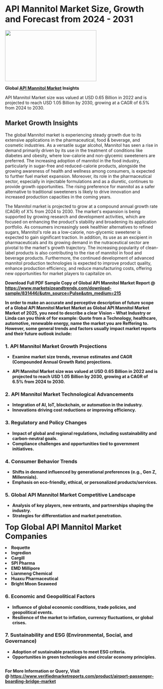 <H1>API Mannitol Market Size, Growth and Forecast from 2024 - 2031</H1><img class="aligncenter size-medium wp-image-584254" src="https://thirdeyenews.in/wp-content/uploads/2024/09/Global-Market-Research-300x168.jpeg" alt="" width="300" height="168" /><p><strong>Global&nbsp;<a href="https://www.marketsizeandtrends.com/download-sample/831446/&amp;utm_source=Pulse&amp;utm_medium=215">API Mannitol Market</a> Insights</strong></p><p>API Mannitol Market size was valued at USD 0.65 Billion in 2022 and is projected to reach USD 1.05 Billion by 2030, growing at a CAGR of 6.5% from 2024 to 2030.</p><p><h2>Market Growth Insights</h2> <p>The global Mannitol market is experiencing steady growth due to its extensive applications in the pharmaceutical, food & beverage, and cosmetic industries. As a versatile sugar alcohol, Mannitol has seen a rise in demand primarily driven by its use in the treatment of conditions like diabetes and obesity, where low-calorie and non-glycemic sweeteners are preferred. The increasing adoption of mannitol in the food industry, particularly in sugar-free and reduced-calorie products, alongside the growing awareness of health and wellness among consumers, is expected to further fuel market expansion. Moreover, its role in the pharmaceutical sector, especially in injectable formulations and as a diuretic, continues to provide growth opportunities. The rising preference for mannitol as a safer alternative to traditional sweeteners is likely to drive innovation and increased production capacities in the coming years.</p> <p><strong></strong></p> <p>The Mannitol market is projected to grow at a compound annual growth rate (CAGR) of X% from 2024 to 2030. The market's expansion is being supported by growing research and development activities, which are focused on enhancing the product's stability and broadening its application portfolio. As consumers increasingly seek healthier alternatives to refined sugars, Mannitol's role as a low-calorie, non-glycemic sweetener is expected to gain significant traction. In addition, its use as an excipient in pharmaceuticals and its growing demand in the nutraceutical sector are pivotal to the market's growth trajectory. The increasing popularity of clean-label products is also contributing to the rise of mannitol in food and beverage products. Furthermore, the continued development of advanced mannitol production technologies is expected to improve product quality, enhance production efficiency, and reduce manufacturing costs, offering new opportunities for market players to capitalize on. <p><strong></p><p><span class=""><strong>Download Full PDF Sample Copy of Global API Mannitol Market Report</strong> @ <a href="https://www.marketsizeandtrends.com/download-sample/831446/&amp;utm_source=Pulse&amp;utm_medium=215" target="_blank">https://www.marketsizeandtrends.com/download-sample/831446/&amp;utm_source=Pulse&amp;utm_medium=215</a></span></p><p>In order to make an accurate and perceptive description of future scope of a Global&nbsp;API Mannitol Market Market as Global&nbsp;API Mannitol Market Market of 2025, you need to describe a clear Vision &ndash; What Industry or Linda can you think of for example: Quote from a Technology, healthcare, automotive, renewable energy, name the market you are Reffering to. However, some general trends and factors usually impact market reports and their future outlook include:</p><h3>1.&nbsp;<strong>API Mannitol Market Growth Projections</strong></h3><ul><li>Examine market size trends, revenue estimates and CAGR (Compounded Annual Growth Rate) projections.</li><li><p>API Mannitol Market size was valued at USD 0.65 Billion in 2022 and is projected to reach USD 1.05 Billion by 2030, growing at a CAGR of 6.5% from 2024 to 2030.</p></li></ul><h3>2.&nbsp;<strong>API Mannitol Market Technological Advancements</strong></h3><ul><li>Integration of AI, IoT, blockchain, or automation in the industry.</li><li>Innovations driving cost reductions or improving efficiency.</li></ul><h3>3.&nbsp;<strong>Regulatory and Policy Changes</strong></h3><ul><li>Impact of global and regional regulations, including sustainability and carbon-neutral goals.</li><li>Compliance challenges and opportunities tied to government initiatives.</li></ul><h3>4.&nbsp;<strong>Consumer Behavior Trends</strong></h3><ul><li>Shifts in demand influenced by generational preferences (e.g., Gen Z, Millennials).</li><li>Emphasis on eco-friendly, ethical, or personalized products/services.</li></ul><h3>5.&nbsp;<strong>Global API Mannitol Market Competitive Landscape</strong></h3><ul><li>Analysis of key players, new entrants, and partnerships shaping the industry.</li><li>Strategies for differentiation and market penetration.</li></ul><p data-pm-slice="1 1 []"><span style="color: inherit; font-family: inherit; font-size: 25px;">Top Global API Mannitol Market Companies</span></p><div class="" data-test-id=""><p><li>Roquette</li><li> Ingredion</li><li> Cargill</li><li> SPI Pharma</li><li> EMD Millipore</li><li> Lianmeng Chemical</li><li> Huaxu Pharmaceutical</li><li> Bright Moon Seaweed</li></p></div><h3>6.&nbsp;<strong>Economic and Geopolitical Factors</strong></h3><ul><li>Influence of global economic conditions, trade policies, and geopolitical events.</li><li>Resilience of the market to inflation, currency fluctuations, or global crises.</li></ul><h3>7.&nbsp;<strong>Sustainability and ESG (Environmental, Social, and Governance)</strong></h3><ul><li>Adoption of sustainable practices to meet ESG criteria.</li><li>Opportunities in green technologies and circular economy principles.</li></ul><h2><strong style="font-size: 14px;">For More Information or Query, Visit @&nbsp;</strong><a style="background-color: #ffffff; font-size: 14px;" href="https://www.marketsizeandtrends.com/report/api-mannitol-market/" target="_blank">https://www.verifiedmarketreports.com/product/airport-passenger-boarding-bridge-market</a></h2>
